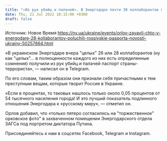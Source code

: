 ```yaml
---
title: "«Из рук убийц и палачей». В Энергодаре почти 30 коллаборантов получили российские паспорта — мэр"
date: Thu, 21 Jul 2022 10:15:00 +0300
draft: false
---
```

Источник: Новое Время https://nv.ua/ukraine/events/orlov-zayavil-chto-v-energodare-28-kollaborantov-poluchili-rossiyskie-pasporta-novosti-ukrainy-50257864.html


«В украинском Энергодаре вчера "целых" 26 или 28 коллаборантов (ну как "целых"… в полноценности каждого из них есть определенные сомнения) получили из рук убийц и палачей паспорт страны-террориста», — написал он в Telegram.

По его словам, таким образом они признали себя причастными к тем преступным вещам, которые творит Россия в Украине.

«Если в процентах, то таковых нашлось только около 0,05 процентов от 54 тысячного населения города! И это лучший показатель подлинного отношения Энергодара к «русскому миру», — отметил он.

Орлов добавил, что «только пятеро согласились на "торжественное" орковское фото" в захваченном помещении Энергодарского отдела ЗАГСа под портретом диктатора Путина.

Присоединяйтесь к нам в соцсетях Facebook, Telegram и Instagram.

